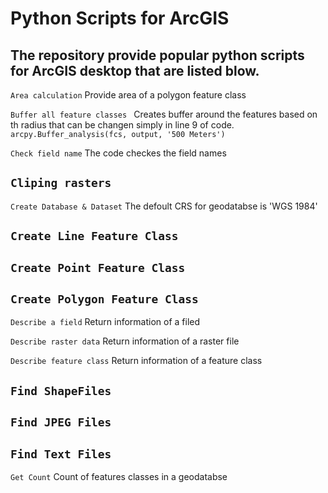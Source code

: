 # Python Scripts for ArcGIS

## The repository provide popular python scripts for ArcGIS desktop that are listed blow.

```Area calculation```
Provide area of a polygon feature class

```Buffer all feature classes ```
Creates buffer around the features based on th radius that can be changen simply in line 9 of code. ```
arcpy.Buffer_analysis(fcs, output, '500 Meters')```

```Check field name```
The code checkes the field names


```Cliping rasters```
-

```Create Database & Dataset```
The defoult CRS for geodatabse is 'WGS 1984'

```Create Line Feature Class```
-

```Create Point Feature Class```
-

```Create Polygon Feature Class```
-

```Describe a field```
Return information of a filed

```Describe raster data```
Return information of a raster file

```Describe feature class```
Return information of a feature class

```Find ShapeFiles```
-

```Find JPEG Files```
-

```Find Text Files```
-

```Get Count```
Count of features classes in a geodatabse

